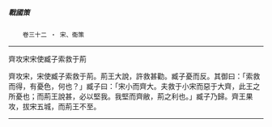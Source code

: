 

##### 戰國策
　　`卷三十二 ‧ 宋、衞策`

* * *

齊攻宋宋使臧子索救于荊

齊攻宋，宋使臧子索救于荊。荊王大說，許救甚勸。臧子憂而反。其御曰：「索救而得，有憂色，何也？」臧子曰：「宋小而齊大。夫救于小宋而惡于大齊，此王之所憂也；而荊王說甚，必以堅我。我堅而齊敝，荊之利也。」臧子乃歸。齊王果攻，拔宋五城，而荊王不至。

* * *

